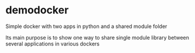 # demodocker
Simple docker with two apps in python and a shared module folder

Its main purpose is to show one way to share single module library between several applications in various dockers

